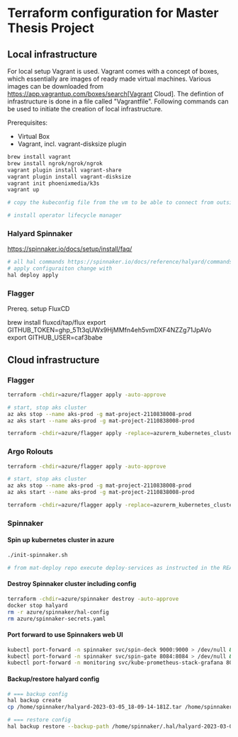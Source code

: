 # Terraform configuration for Master Thesis Project

## Local infrastructure

For local setup Vagrant is used. Vagrant comes with a concept of boxes, which essentially are images of ready made virtual machines. Various images can be downloaded from https://app.vagrantup.com/boxes/search[Vagrant Cloud]. The defintion of infrastructure is done in a file called "Vagrantfile". Following commands can be used to initiate the creation of local infrastructure. 

Prerequisites: 
* Virtual Box
* Vagrant, incl. vagrant-disksize plugin

```bash
brew install vagrant
brew install ngrok/ngrok/ngrok
vagrant plugin install vagrant-share
vagrant plugin install vagrant-disksize
vagrant init phoenixmedia/k3s
vagrant up 

# copy the kubeconfig file from the vm to be able to connect from outside

# install operator lifecycle manager
```

### Halyard Spinnaker

https://spinnaker.io/docs/setup/install/faq/
```bash
# all hal commands https://spinnaker.io/docs/reference/halyard/commands/
# apply configuraiton change with
hal deploy apply


```

### Flagger

Prereq. setup FluxCD

brew install fluxcd/tap/flux
export GITHUB_TOKEN=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
export GITHUB_USER=caf3babe


## Cloud infrastructure

### Flagger
```bash
terraform -chdir=azure/flagger apply -auto-approve

# start, stop aks cluster
az aks stop --name aks-prod -g mat-project-2110838008-prod
az aks start --name aks-prod -g mat-project-2110838008-prod

terraform -chdir=azure/flagger apply -replace=azurerm_kubernetes_cluster.aks_flagger -auto-approve
```

### Argo Rolouts
```bash
terraform -chdir=azure/flagger apply -auto-approve

# start, stop aks cluster
az aks stop --name aks-prod -g mat-project-2110838008-prod
az aks start --name aks-prod -g mat-project-2110838008-prod

terraform -chdir=azure/flagger apply -replace=azurerm_kubernetes_cluster.aks_flagger -auto-approve
```

### Spinnaker

#### Spin up kubernetes cluster in azure
```bash
./init-spinnaker.sh

# from mat-deploy repo execute deploy-services as instructed in the REAMDE.md of that repo
```

#### Destroy Spinnaker cluster including config

```bash
terraform -chdir=azure/spinnaker destroy -auto-approve
docker stop halyard
rm -r azure/spinnaker/hal-config
rm azure/spinnaker-secrets.yaml
```

#### Port forward to use Spinnakers web UI
```bash
kubectl port-forward -n spinnaker svc/spin-deck 9000:9000 > /dev/null &
kubectl port-forward -n spinnaker svc/spin-gate 8084:8084 > /dev/null &
kubectl port-forward -n monitoring svc/kube-prometheus-stack-grafana 8080:80 > /dev/null &
```

#### Backup/restore halyard config
```bash
# === backup config
hal backup create
cp /home/spinnaker/halyard-2023-03-05_18-09-14-181Z.tar /home/spinnaker/.hal/

# === restore config
hal backup restore --backup-path /home/spinnaker/.hal/halyard-2023-03-05_18-09-14-181Z.tar
```
